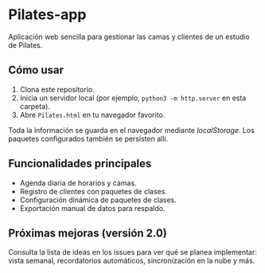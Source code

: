 # Pilates-app

Aplicación web sencilla para gestionar las camas y clientes de un estudio de Pilates.

## Cómo usar

1. Clona este repositorio.
2. Inicia un servidor local (por ejemplo, `python3 -m http.server` en esta carpeta).
3. Abre `Pilates.html` en tu navegador favorito.

Toda la información se guarda en el navegador mediante *localStorage*.
Los paquetes configurados también se persisten allí.

## Funcionalidades principales

- Agenda diaria de horarios y camas.
- Registro de clientes con paquetes de clases.
- Configuración dinámica de paquetes de clases.
- Exportación manual de datos para respaldo.

## Próximas mejoras (versión 2.0)

Consulta la lista de ideas en los issues para ver qué se planea implementar: vista semanal, recordatorios automáticos, sincronización en la nube y más.
